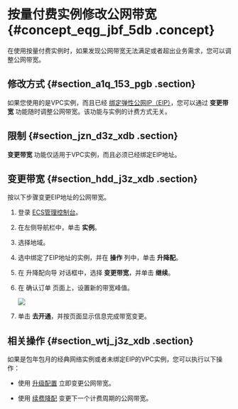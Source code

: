 # 按量付费实例修改公网带宽 {#concept_eqg_jbf_5db .concept}

在使用按量付费实例时，如果发现公网带宽无法满足或者超出业务需求，您可以调整公网带宽。

## 修改方式 {#section_a1q_153_pgb .section}

如果您使用的是VPC实例，而且已经 [绑定弹性公网IP（EIP）](https://www.alibabacloud.com/help/zh/doc-detail/27714.htm)，您可以通过 **变更带宽** 功能随时调整公网带宽。该功能与实例的计费方式无关。

## 限制 {#section_jzn_d3z_xdb .section}

**变更带宽** 功能仅适用于VPC实例，而且必须已经绑定EIP地址。

## 变更带宽 {#section_hdd_j3z_xdb .section}

按以下步骤变更EIP地址的公网带宽。

1.  登录 [ECS管理控制台](https://ecs.console.aliyun.com/?spm=a2c4g.11186623.2.9.FNEORG#/home)。
2.  在左侧导航栏中，单击 **实例**。
3.  选择地域。
4.  选中绑定了EIP地址的实例，并在 **操作** 列中，单击 **升降配**。
5.  在 升降配向导 对话框中，选择 **变更带宽**，并单击 **继续**。
6.  在 确认订单 页面上，设置新的带宽峰值。

    ![](http://static-aliyun-doc.oss-cn-hangzhou.aliyuncs.com/assets/img/9646/15564464405429_zh-CN.png)

7.  单击 **去开通**，并按页面显示信息完成带宽变更。

## 相关操作 {#section_wtj_j3z_xdb .section}

如果是包年包月的经典网络实例或者未绑定EIP的VPC实例，您可以执行以下操作：

-   使用 [升级配置](intl.zh-CN/实例/升降配实例/升配预付费实例/预付费实例升级配置.md#) 立即变更公网带宽。

-   使用 [续费降配](../../../../intl.zh-CN/产品定价/续费实例/续费降配.md#) 变更下一个计费周期的公网带宽。


